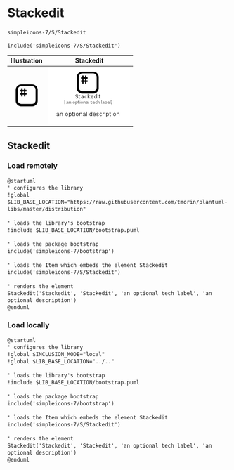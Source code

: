 # Stackedit


```text
simpleicons-7/S/Stackedit
```

```text
include('simpleicons-7/S/Stackedit')
```



| Illustration | Stackedit |
| :---: | :---: |
| ![illustration for Illustration](../../simpleicons-7/S/Stackedit.png) | ![illustration for Stackedit](../../simpleicons-7/S/Stackedit.Local.png) |




## Stackedit

### Load remotely
```plantuml
@startuml
' configures the library
!global $LIB_BASE_LOCATION="https://raw.githubusercontent.com/tmorin/plantuml-libs/master/distribution"

' loads the library's bootstrap
!include $LIB_BASE_LOCATION/bootstrap.puml

' loads the package bootstrap
include('simpleicons-7/bootstrap')

' loads the Item which embeds the element Stackedit
include('simpleicons-7/S/Stackedit')

' renders the element
Stackedit('Stackedit', 'Stackedit', 'an optional tech label', 'an optional description')
@enduml
```

### Load locally
```plantuml
@startuml
' configures the library
!global $INCLUSION_MODE="local"
!global $LIB_BASE_LOCATION="../.."

' loads the library's bootstrap
!include $LIB_BASE_LOCATION/bootstrap.puml

' loads the package bootstrap
include('simpleicons-7/bootstrap')

' loads the Item which embeds the element Stackedit
include('simpleicons-7/S/Stackedit')

' renders the element
Stackedit('Stackedit', 'Stackedit', 'an optional tech label', 'an optional description')
@enduml
```

